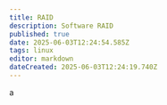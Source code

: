 ```yaml
---
title: RAID
description: Software RAID
published: true
date: 2025-06-03T12:24:54.585Z
tags: linux
editor: markdown
dateCreated: 2025-06-03T12:24:19.740Z
---
```


a